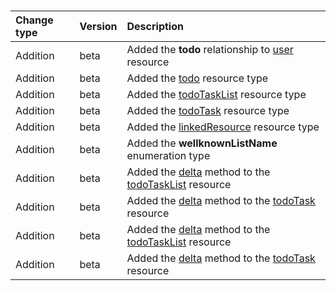 ### 

| **Change type** | **Version** | **Description** |
|:---|:---|:---|
|Addition|beta|Added the **todo** relationship to [user](https://docs.microsoft.com/en-us/graph/api/resources/user?view=graph-rest-beta) resource|
|Addition|beta|Added the [todo](https://docs.microsoft.com/en-us/graph/api/resources/todo?view=graph-rest-beta) resource type|
|Addition|beta|Added the [todoTaskList](https://docs.microsoft.com/en-us/graph/api/resources/todoTaskList?view=graph-rest-beta) resource type|
|Addition|beta|Added the [todoTask](https://docs.microsoft.com/en-us/graph/api/resources/todoTask?view=graph-rest-beta) resource type|
|Addition|beta|Added the [linkedResource](https://docs.microsoft.com/en-us/graph/api/resources/linkedResource?view=graph-rest-beta) resource type|
|Addition|beta|Added the **wellknownListName** enumeration type|
|Addition|beta|Added the [delta](https://docs.microsoft.com/en-us/graph/api/todoTaskList-delta?view=graph-rest-beta) method to the [todoTaskList](https://docs.microsoft.com/en-us/graph/api/resources/todoTaskList?view=graph-rest-beta) resource|
|Addition|beta|Added the [delta](https://docs.microsoft.com/en-us/graph/api/todoTask-delta?view=graph-rest-beta) method to the [todoTask](https://docs.microsoft.com/en-us/graph/api/resources/todoTask?view=graph-rest-beta) resource|
|Addition|beta|Added the [delta](https://docs.microsoft.com/en-us/graph/api/todoTaskList-delta?view=graph-rest-beta) method to the [todoTaskList](https://docs.microsoft.com/en-us/graph/api/resources/todoTaskList?view=graph-rest-beta) resource|
|Addition|beta|Added the [delta](https://docs.microsoft.com/en-us/graph/api/todoTask-delta?view=graph-rest-beta) method to the [todoTask](https://docs.microsoft.com/en-us/graph/api/resources/todoTask?view=graph-rest-beta) resource|
